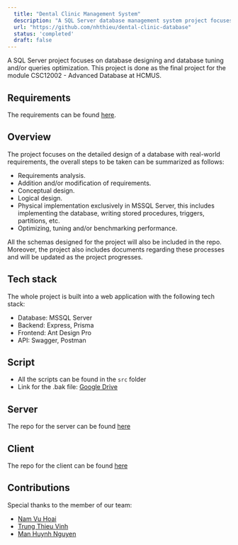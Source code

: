 ```yaml
---
  title: "Dental Clinic Management System"
  description: "A SQL Server database management system project focuses on database designing and optimization."
  url: "https://github.com/nhthieu/dental-clinic-database"
  status: 'completed'
  draft: false
---
```


A SQL Server project focuses on database designing and database tuning and/or queries optimization. This project is done as the final project for the module CSC12002 - Advanced Database at HCMUS.

## Requirements

The requirements can be found [here](https://github.com/nhthieu/dental-clinic-database/blob/main/docs/da3-overview.md).
## Overview

The project focuses on the detailed design of a database with real-world requirements, the overall steps to be taken can be summarized as follows:

- Requirements analysis.
- Addition and/or modification of requirements.
- Conceptual design.
- Logical design.
- Physical implementation exclusively in MSSQL Server, this includes implementing the database, writing stored procedures, triggers, partitions, etc.
- Optimizing, tuning and/or benchmarking performance.

All the schemas designed for the project will also be included in the repo. Moreover, the project also includes documents regarding these processes and will be updated as the project progresses.

## Tech stack

The whole project is built into a web application with the following tech stack:

- Database: MSSQL Server
- Backend: Express, Prisma
- Frontend: Ant Design Pro
- API: Swagger, Postman

## Script

- All the scripts can be found in the `src` folder
- Link for the .bak file: [Google Drive](https://drive.google.com/file/d/19hX4QG41Mtk_7PfUi3FokmyGdKGaU6ZM/view?usp=sharing)

## Server

The repo for the server can be found [here](https://github.com/nhthieu/dental-clinic-server)

## Client

The repo for the client can be found [here](https://github.com/nhthieu/dental-clinic-client)

## Contributions

Special thanks to the member of our team:

- [Nam Vu Hoai](https://github.com/namhoai1109)
- [Trung Thieu Vinh](https://github.com/tvtrungg)
- [Man Huynh Nguyen](https://github.com/nhman2002)
